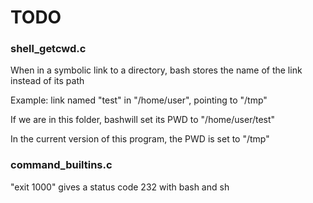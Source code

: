 # TODO

### shell_getcwd.c

When in a symbolic link to a directory, bash stores the name of the link instead of its path

Example: link named "test" in "/home/user", pointing to "/tmp"

If we are in this folder, bashwill set its PWD to "/home/user/test"

In the current version of this program, the PWD is set to "/tmp"

### command_builtins.c

"exit 1000" gives a status code 232 with bash and sh
